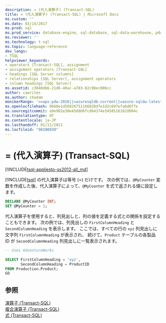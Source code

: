 ```yaml
---
description: = (代入演算子) (Transact-SQL)
title: = (代入演算子) (Transact-SQL) | Microsoft Docs
ms.custom: ''
ms.date: 03/14/2017
ms.prod: sql
ms.prod_service: database-engine, sql-database, sql-data-warehouse, pdw
ms.reviewer: ''
ms.technology: t-sql
ms.topic: language-reference
dev_langs:
- TSQL
helpviewer_keywords:
- operators [Transact-SQL], assignment
- assignment operators [Transact-SQL]
- headings [SQL Server columns]
- relationships [SQL Server], assignment operators
- column headings [SQL Server]
ms.assetid: c3040db6-21d6-40ac-a783-82c98ec006cc
author: cawrites
ms.author: chadam
monikerRange: '>=aps-pdw-2016||=azuresqldb-current||=azure-sqldw-latest||>=sql-server-2016||>=sql-server-linux-2017||=azuresqldb-mi-current'
ms.openlocfilehash: 9b68e1d58926751166820dfe1d2c697efa6d6f7e
ms.sourcegitcommit: a9e982e30e458866fcd64374e3458516182d604c
ms.translationtype: HT
ms.contentlocale: ja-JP
ms.lasthandoff: 01/11/2021
ms.locfileid: "98100930"
---
```

# <a name="-assignment-operator-transact-sql"></a>= (代入演算子) (Transact-SQL)
[!INCLUDE[tsql-appliesto-ss2012-all_md](../../includes/tsql-appliesto-ss2012-all-md.md)]

  [!INCLUDE[tsql](../../includes/tsql-md.md)] の代入演算子は等号 (=) だけです。 次の例では、`@MyCounter` 変数を作成した後、代入演算子によって、`@MyCounter` を式で返される値に設定します。  
  
```sql  
DECLARE @MyCounter INT;  
SET @MyCounter = 1;  
```  
  
 代入演算子を使用すると、列見出しと、列の値を定義する式との関係を設定することもできます。 次の例では、列見出しの `FirstColumnHeading` と `SecondColumnHeading` を表示します。 ここでは、すべての行の `xyz` 列見出しに文字列 `FirstColumnHeading` が表示され、 続けて、`Product` テーブルの各製品 ID が `SecondColumnHeading` 列見出しに一覧表示されます。  
  
```sql  
-- Uses AdventureWorks  
  
SELECT FirstColumnHeading = 'xyz',  
       SecondColumnHeading = ProductID  
FROM Production.Product;  
GO  
```  
  
## <a name="see-also"></a>参照  
 [演算子 &#40;Transact-SQL&#41;](../../t-sql/language-elements/operators-transact-sql.md)   
 [複合演算子 &#40;Transact-SQL&#41;](../../t-sql/language-elements/compound-operators-transact-sql.md)   
 [式 &#40;Transact-SQL&#41;](../../t-sql/language-elements/expressions-transact-sql.md)  
  
  
